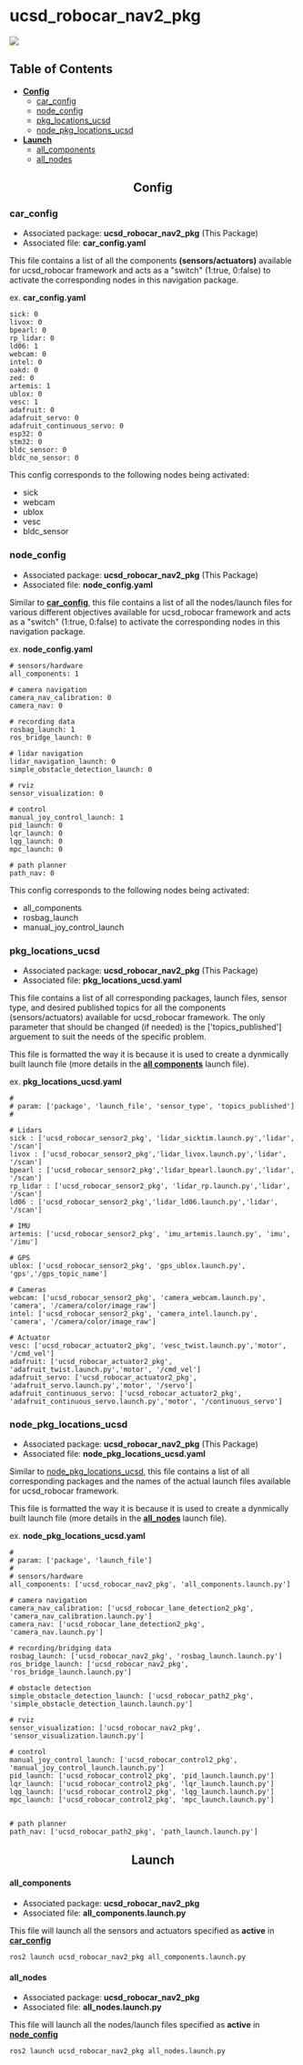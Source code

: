 # ucsd_robocar_nav2_pkg 

<img src="ucsd_ros2_logos.png">

<div>

## Table of Contents
  - [**Config**](#config)
    - [car_config](#car_config)
    - [node_config](#node_config)
    - [pkg_locations_ucsd](#pkg_locations_ucsd)
    - [node_pkg_locations_ucsd](#node_pkg_locations_ucsd)
  - [**Launch**](#launch)
    - [all_components](#all_components)
    - [all_nodes](#all_nodes)

<div align="center">

## Config

</div>

### **car_config**

- Associated package: **ucsd_robocar_nav2_pkg** (This Package)
- Associated file: **car_config.yaml**

This file contains a list of all the components **(sensors/actuators)** available for ucsd_robocar framework and acts as a "switch" (1:true, 0:false) to activate the corresponding nodes in this navigation package.


ex. **car_config.yaml**
```
sick: 0
livox: 0
bpearl: 0
rp_lidar: 0
ld06: 1
webcam: 0
intel: 0
oakd: 0
zed: 0
artemis: 1
ublox: 0
vesc: 1
adafruit: 0
adafruit_servo: 0
adafruit_continuous_servo: 0
esp32: 0
stm32: 0
bldc_sensor: 0
bldc_no_sensor: 0
```

This config corresponds to the following nodes being activated:
- sick
- webcam
- ublox
- vesc
- bldc_sensor

### **node_config**

- Associated package: **ucsd_robocar_nav2_pkg** (This Package)
- Associated file: **node_config.yaml**

Similar to [**car_config**](#car_config), this file contains a list of all the nodes/launch files for various different objectives available for ucsd_robocar framework and acts as a "switch" (1:true, 0:false) to activate the corresponding nodes in this navigation package.

ex. **node_config.yaml**
```
# sensors/hardware
all_components: 1

# camera navigation
camera_nav_calibration: 0
camera_nav: 0

# recording data 
rosbag_launch: 1
ros_bridge_launch: 0

# lidar navigation
lidar_navigation_launch: 0
simple_obstacle_detection_launch: 0

# rviz
sensor_visualization: 0

# control
manual_joy_control_launch: 1
pid_launch: 0
lqr_launch: 0
lqg_launch: 0
mpc_launch: 0

# path planner
path_nav: 0
```

This config corresponds to the following nodes being activated:
- all_components
- rosbag_launch
- manual_joy_control_launch

### **pkg_locations_ucsd**

- Associated package: **ucsd_robocar_nav2_pkg** (This Package)
- Associated file: **pkg_locations_ucsd.yaml**

This file contains a list of all corresponding packages, launch files, sensor type, and desired published topics for all the components (sensors/actuators) available for ucsd_robocar framework. The only parameter that should be changed (if needed) is the ['topics_published'] arguement to suit the needs of the specific problem.

This file is formatted the way it is because it is used to create a dynmically built launch file (more details in the [**all components**](#all_components) launch file).

ex. **pkg_locations_ucsd.yaml**
```
# 
# param: ['package', 'launch_file', 'sensor_type', 'topics_published']
#

# Lidars
sick : ['ucsd_robocar_sensor2_pkg', 'lidar_sicktim.launch.py','lidar', '/scan']
livox : ['ucsd_robocar_sensor2_pkg','lidar_livox.launch.py','lidar', '/scan']
bpearl : ['ucsd_robocar_sensor2_pkg','lidar_bpearl.launch.py','lidar', '/scan']
rp_lidar : ['ucsd_robocar_sensor2_pkg', 'lidar_rp.launch.py','lidar', '/scan']
ld06 : ['ucsd_robocar_sensor2_pkg','lidar_ld06.launch.py','lidar', '/scan']

# IMU
artemis: ['ucsd_robocar_sensor2_pkg', 'imu_artemis.launch.py', 'imu', '/imu']

# GPS
ublox: ['ucsd_robocar_sensor2_pkg', 'gps_ublox.launch.py', 'gps','/gps_topic_name']

# Cameras
webcam: ['ucsd_robocar_sensor2_pkg', 'camera_webcam.launch.py', 'camera', '/camera/color/image_raw']
intel: ['ucsd_robocar_sensor2_pkg', 'camera_intel.launch.py', 'camera', '/camera/color/image_raw']

# Actuator
vesc: ['ucsd_robocar_actuator2_pkg', 'vesc_twist.launch.py','motor', '/cmd_vel']
adafruit: ['ucsd_robocar_actuator2_pkg', 'adafruit_twist.launch.py','motor', '/cmd_vel']
adafruit_servo: ['ucsd_robocar_actuator2_pkg', 'adafruit_servo.launch.py','motor', '/servo']
adafruit_continuous_servo: ['ucsd_robocar_actuator2_pkg', 'adafruit_continuous_servo.launch.py','motor', '/continuous_servo']
```

### **node_pkg_locations_ucsd**

- Associated package: **ucsd_robocar_nav2_pkg** (This Package)
- Associated file: **node_pkg_locations_ucsd.yaml**

Similar to [node_pkg_locations_ucsd](#node_pkg_locations_ucsd), this file contains a list of all corresponding packages and the names of the actual launch files available for ucsd_robocar framework.

This file is formatted the way it is because it is used to create a dynmically built launch file (more details in the [**all_nodes**](#all_nodes) launch file).

ex. **node_pkg_locations_ucsd.yaml**
```
# 
# param: ['package', 'launch_file']
#
# sensors/hardware
all_components: ['ucsd_robocar_nav2_pkg', 'all_components.launch.py']

# camera navigation
camera_nav_calibration: ['ucsd_robocar_lane_detection2_pkg', 'camera_nav_calibration.launch.py']
camera_nav: ['ucsd_robocar_lane_detection2_pkg', 'camera_nav.launch.py']

# recording/bridging data 
rosbag_launch: ['ucsd_robocar_nav2_pkg', 'rosbag_launch.launch.py']
ros_bridge_launch: ['ucsd_robocar_nav2_pkg', 'ros_bridge_launch.launch.py']

# obstacle detection
simple_obstacle_detection_launch: ['ucsd_robocar_path2_pkg', 'simple_obstacle_detection_launch.launch.py']

# rviz
sensor_visualization: ['ucsd_robocar_nav2_pkg', 'sensor_visualization.launch.py']

# control
manual_joy_control_launch: ['ucsd_robocar_control2_pkg', 'manual_joy_control_launch.launch.py']
pid_launch: ['ucsd_robocar_control2_pkg', 'pid_launch.launch.py']
lqr_launch: ['ucsd_robocar_control2_pkg', 'lqr_launch.launch.py']
lqg_launch: ['ucsd_robocar_control2_pkg', 'lqg_launch.launch.py']
mpc_launch: ['ucsd_robocar_control2_pkg', 'mpc_launch.launch.py']


# path planner
path_nav: ['ucsd_robocar_path2_pkg', 'path_launch.launch.py']
```

<div align="center">

## Launch

</div>

#### **all_components**

- Associated package: **ucsd_robocar_nav2_pkg**
- Associated file: **all_components.launch.py**

This file will launch all the sensors and actuators specified as **active** in [**car_config**](#car_config)

`ros2 launch ucsd_robocar_nav2_pkg all_components.launch.py`

#### **all_nodes**

- Associated package: **ucsd_robocar_nav2_pkg**
- Associated file: **all_nodes.launch.py**

This file will launch all the nodes/launch files specified as **active** in [**node_config**](#node_config)

`ros2 launch ucsd_robocar_nav2_pkg all_nodes.launch.py`
